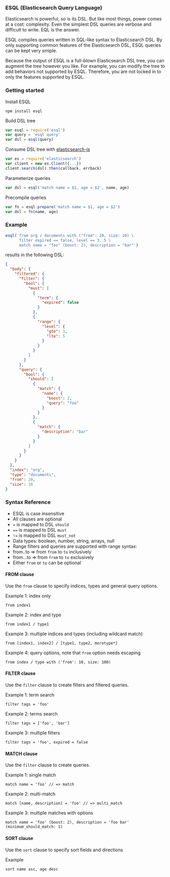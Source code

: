 ### ESQL (Elasticsearch Query Language)

Elasticsearch is powerful, so is its DSL. But like most things, power comes at a cost: complexity. Even the simplest DSL queries are verbose and difficult to write. EQL is the answer.

ESQL compiles queries written in SQL-like syntax to Elasticsearch DSL. By only supporting common features of the Elasticsearch DSL, ESQL queries can be kept very smiple.

Because the output of ESQL is a full-blown Elasticsearch DSL tree, you can augment the tree however you like. For example, you can modify the tree to add behaviors not supported by ESQL. Therefore, you are not locked in to only the features supported by ESQL.

### Getting started
Install ESQL
```
npm install esql
```

Build DSL tree
```javascript
var esql = require('esql')
var query = 'esql query'
var dsl = esql(query)
```

Consume DSL tree with [elasticsearch-js](https://github.com/elasticsearch/elasticsearch-js)
```javascript
var es = require('elasticsearch')
var client = new es.Client({...})
client.search(dsl).then(callback, errback)
```

Parameterize queries
```javascript
var dsl = esql('match name = $1, age = $2', name, age)
```

Precompile queries
```javascript
var fn = esql.prepare('match name = $1, age = $2')
var dsl = fn(name, age)
```

### Example

```javascript
esql('from org / documents with ("from": 20, size: 10) \
      filter expired == false, level == 3..5 \
      match name = "foo" (boost: 2), description = "bar"')
```
results in the following DSL:
```json
{
  "body": {
    "filtered": {
      "filter": {
        "bool": {
          "must": [
            {
              "term": {
                "expired": false
              }
            },
            {
              "range": {
                "level": {
                  "gte": 3,
                  "lte": 5
                }
              }
            }
          ]
        }
      },
      "query": {
        "bool": {
          "should": [
            {
              "match": {
                "name": {
                  "boost": 2,
                  "query": "foo"
                }
              }
            },
            {
              "match": {
                "description": "bar"
              }
            }
          ]
        }
      }
    }
  },
  "index": "org",
  "type": "documents",
  "from": 20,
  "size": 10
}
```


### Syntax Reference

* ESQL is case insensitive
* All clauses are optional
* `=` is mapped to DSL `should`
* `==` is mapped to DSL `must`
* `!=` is mapped to DSL `must_not`
* Data types: boolean, number, string, arrays, null
* Range filters and queries are supported with range syntax:
 * from..to => from `from` to `to` inclusively
 * from...to => from `from` to `to` exclusively
 * Either `from` or `to` can be optional


#### FROM clause

Use the `from` clause to specify indices, types and general query options.

Example 1: index only
```
from index1
```

Example 2: index and type
```
from index1 / type1
```

Example 3: multiple indices and types (including wildcard match)
```
from [index1, index2] / [type1, type2, moretype*]
```

Example 4: query options, note that `from` option needs escaping
```
from index / type with ('from': 10, size: 100)
```

#### FILTER clause

Use the `filter` clause to create filters and filtered queries.

Example 1: term search
```
filter tags = 'foo'
```

Example 2: terms search
```
filter tags = ['foo', 'bar']
```

Example 3: multiple filters
```
filter tags = 'foo', expired = false
```


#### MATCH clause

Use the `filter` clause to create queries.

Example 1: single match
```
match name = 'foo' // => match
```

Example 2: multi-match
```
match [name, description] = 'foo' // => multi_match
```

Example 3: multiple matches with options
```
match name = 'foo' (boost: 2), description = 'foo bar' (minimum_should_match: 1)
```


#### SORT clause

Use the `sort` clause to specify sort fields and directions

Example
```
sort name asc, age desc
```
